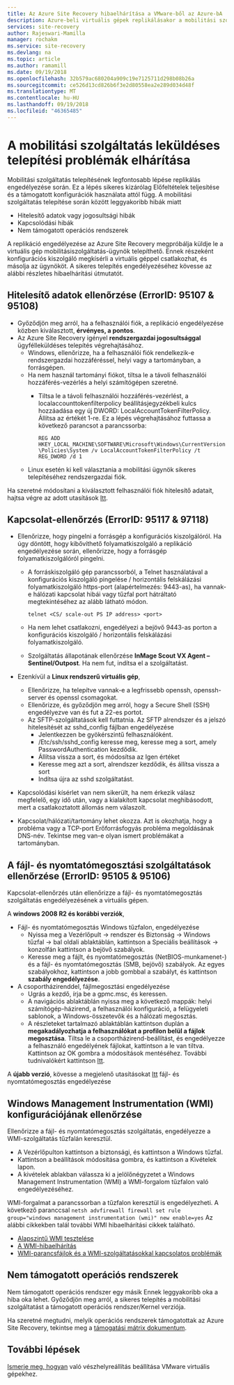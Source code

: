 ```yaml
---
title: Az Azure Site Recovery hibaelhárítása a VMware-ből az Azure-bA |} A Microsoft Docs
description: Azure-beli virtuális gépek replikálásakor a mobilitási szolgáltatás és a leküldéses telepítési hibák elhárítása
services: site-recovery
author: Rajeswari-Mamilla
manager: rochakm
ms.service: site-recovery
ms.devlang: na
ms.topic: article
ms.author: ramamill
ms.date: 09/19/2018
ms.openlocfilehash: 32b579ac680204a909c19e7125711d298b08b26a
ms.sourcegitcommit: ce526d13cd826b6f3e2d80558ea2e289d034d48f
ms.translationtype: MT
ms.contentlocale: hu-HU
ms.lasthandoff: 09/19/2018
ms.locfileid: "46365485"
---
```

# <a name="troubleshoot-mobility-service-push-installation-issues"></a>A mobilitási szolgáltatás leküldéses telepítési problémák elhárítása

Mobilitási szolgáltatás telepítésének legfontosabb lépése replikálás engedélyezése során. Ez a lépés sikeres kizárólag Előfeltételek teljesítése és a támogatott konfigurációk használata attól függ. A mobilitási szolgáltatás telepítése során között leggyakoribb hibák miatt

* Hitelesítő adatok vagy jogosultsági hibák
* Kapcsolódási hibák
* Nem támogatott operációs rendszerek

A replikáció engedélyezése az Azure Site Recovery megpróbálja küldje le a virtuális gép mobilitásiszolgáltatás-ügynök telepíthető. Ennek részeként konfigurációs kiszolgáló megkísérli a virtuális géppel csatlakozhat, és másolja az ügynököt. A sikeres telepítés engedélyezéséhez kövesse az alábbi részletes hibaelhárítási útmutatót.

## <a name="credentials-check-errorid-95107--95108"></a>Hitelesítő adatok ellenőrzése (ErrorID: 95107 & 95108)

* Győződjön meg arról, ha a felhasználói fiók, a replikáció engedélyezése közben kiválasztott, **érvényes, a pontos**.
* Az Azure Site Recovery igényel **rendszergazdai jogosultsággal** ügyfélleküldéses telepítés végrehajtásához.
  * Windows, ellenőrizze, ha a felhasználói fiók rendelkezik-e rendszergazdai hozzáféréssel, helyi vagy a tartományban, a forrásgépen.
  * Ha nem használ tartományi fiókot, tiltsa le a távoli felhasználói hozzáférés-vezérlés a helyi számítógépen szeretné.
    * Tiltsa le a távoli felhasználói hozzáférés-vezérlést, a localaccounttokenfilterpolicy beállításjegyzékbeli kulcs hozzáadása egy új DWORD: LocalAccountTokenFilterPolicy. Állítsa az értékét 1-re. Ez a lépés végrehajtásához futtassa a következő parancsot a parancssorba:

         `REG ADD HKEY_LOCAL_MACHINE\SOFTWARE\Microsoft\Windows\CurrentVersion\Policies\System /v LocalAccountTokenFilterPolicy /t REG_DWORD /d 1`
  * Linux esetén ki kell választania a mobilitási ügynök sikeres telepítéséhez rendszergazdai fiók.

Ha szeretné módosítani a kiválasztott felhasználói fiók hitelesítő adatait, hajtsa végre az adott utasítások [Itt](vmware-azure-manage-configuration-server.md#modify-credentials-for-mobility-service-installation).

## <a name="connectivity-check-errorid-95117--97118"></a>**Kapcsolat-ellenőrzés (ErrorID: 95117 & 97118)**

* Ellenőrizze, hogy pingelni a forrásgép a konfigurációs kiszolgálóról. Ha úgy döntött, hogy kibővíthető folyamatkiszolgáló a replikáció engedélyezése során, ellenőrizze, hogy a forrásgép folyamatkiszolgálóról pingelni.
  * A forráskiszolgáló gép parancssorból, a Telnet használatával a konfigurációs kiszolgáló pingelése / horizontális felskálázási folyamatkiszolgáló https-port (alapértelmezés: 9443-as), ha vannak-e hálózati kapcsolat hibái vagy tűzfal port hátráltató megtekintéséhez az alább látható módon.

     `telnet <CS/ scale-out PS IP address> <port>`

  * Ha nem lehet csatlakozni, engedélyezi a bejövő 9443-as porton a konfigurációs kiszolgáló / horizontális felskálázási folyamatkiszolgáló.
  * Szolgáltatás állapotának ellenőrzése **InMage Scout VX Agent – Sentinel/Outpost**. Ha nem fut, indítsa el a szolgáltatást.

* Ezenkívül a **Linux rendszerű virtuális gép**,
  * Ellenőrizze, ha telepítve vannak-e a legfrissebb openssh, openssh-server és openssl csomagokat.
  * Ellenőrizze, és győződjön meg arról, hogy a Secure Shell (SSH) engedélyezve van és fut a 22-es portot.
  * Az SFTP-szolgáltatások kell futtatnia. Az SFTP alrendszer és a jelszó hitelesítését az sshd_config fájlban engedélyezése
    * Jelentkezzen be gyökérszintű felhasználóként.
    * /Etc/ssh/sshd_config keresse meg, keresse meg a sort, amely PasswordAuthentication kezdődik.
    * Állítsa vissza a sort, és módosítsa az Igen értéket
    * Keresse meg azt a sort, alrendszer kezdődik, és állítsa vissza a sort
    * Indítsa újra az sshd szolgáltatást.
* Kapcsolódási kísérlet van nem sikerült, ha nem érkezik válasz megfelelő, egy idő után, vagy a kialakított kapcsolat meghibásodott, mert a csatlakoztatott állomás nem válaszolt.
* Kapcsolat/hálózati/tartomány lehet okozza. Azt is okozhatja, hogy a probléma vagy a TCP-port Erőforrásfogyás probléma megoldásának DNS-név. Tekintse meg van-e olyan ismert problémákat a tartományban.

## <a name="file-and-printer-sharing-services-check-errorid-95105--95106"></a>A fájl- és nyomtatómegosztási szolgáltatások ellenőrzése (ErrorID: 95105 & 95106)

Kapcsolat-ellenőrzés után ellenőrizze a fájl- és nyomtatómegosztás szolgáltatás engedélyezésének a virtuális gépen.

A **windows 2008 R2 és korábbi verziók**,

* Fájl- és nyomtatómegosztás Windows tűzfalon, engedélyezése
  * Nyissa meg a Vezérlőpult -> rendszer és Biztonság -> Windows tűzfal -> bal oldali ablaktáblán, kattintson a Speciális beállítások -> konzolfán kattintson a bejövő szabályok.
  * Keresse meg a fájlt, és nyomtatómegosztás (NetBIOS-munkamenet-) és a fájl- és nyomtatómegosztás (SMB, bejövő) szabályok. Az egyes szabályokhoz, kattintson a jobb gombbal a szabályt, és kattintson **szabály engedélyezése**.
* A csoportházirenddel, fájlmegosztási engedélyezése
  * Ugrás a kezdő, írja be a gpmc.msc, és keressen.
  * A navigációs ablaktáblán nyissa meg a következő mappák: helyi számítógép-házirend, a felhasználói konfiguráció, a felügyeleti sablonok, a Windows-összetevők és a hálózati megosztás.
  * A részleteket tartalmazó ablaktáblán kattintson duplán a **megakadályozhatja a felhasználókat a profilon belül a fájlok megosztása**. Tiltsa le a csoportházirend-beállítást, és engedélyezze a felhasználó engedélyének fájlokat, kattintson a le van tiltva. Kattintson az OK gombra a módosítások mentéséhez. További tudnivalókért kattintson [Itt](https://docs.microsoft.com/en-us/previous-versions/windows/it-pro/windows-server-2008-R2-and-2008/cc754359(v=ws.10)).

A **újabb verzió**, kövesse a megjelenő utasításokat [Itt](vmware-azure-install-mobility-service.md#install-mobility-service-by-push-installation-from-azure-site-recovery) fájl- és nyomtatómegosztás engedélyezése

## <a name="windows-management-instrumentation-wmi-configuration-check"></a>Windows Management Instrumentation (WMI) konfigurációjának ellenőrzése

Ellenőrizze a fájl- és nyomtatómegosztás szolgáltatás, engedélyezze a WMI-szolgáltatás tűzfalán keresztül.

* A Vezérlőpulton kattintson a biztonsági, és kattintson a Windows tűzfal.
* Kattintson a beállítások módosítása gombra, és kattintson a Kivételek lapon.
* A kivételek ablakban válassza ki a jelölőnégyzetet a Windows Management Instrumentation (WMI) a WMI-forgalom tűzfalon való engedélyezéséhez. 

WMI-forgalmat a parancssorban a tűzfalon keresztül is engedélyezheti. A következő paranccsal `netsh advfirewall firewall set rule group="windows management instrumentation (wmi)" new enable=yes`
Az alábbi cikkekben talál további WMI hibaelhárítási cikkek található.

* [Alapszintű WMI tesztelése](https://blogs.technet.microsoft.com/askperf/2007/06/22/basic-wmi-testing/)
* [A WMI-hibaelhárítás](https://msdn.microsoft.com/library/aa394603(v=vs.85).aspx)
* [WMI-parancsfájlok és a WMI-szolgáltatásokkal kapcsolatos problémák](https://technet.microsoft.com/library/ff406382.aspx#H22)

## <a name="unsupported-operating-systems"></a>Nem támogatott operációs rendszerek

Nem támogatott operációs rendszer egy másik Ennek leggyakoribb oka a hiba oka lehet. Győződjön meg arról, a sikeres telepítés a mobilitási szolgáltatást a támogatott operációs rendszer/Kernel verziója.

Ha szeretné megtudni, melyik operációs rendszerek támogatottak az Azure Site Recovery, tekintse meg a [támogatási mátrix dokumentum](vmware-physical-azure-support-matrix.md#replicated-machines).

## <a name="next-steps"></a>További lépések

[Ismerje meg, hogyan](vmware-azure-tutorial.md) való vészhelyreállítás beállítása VMware virtuális gépekhez.